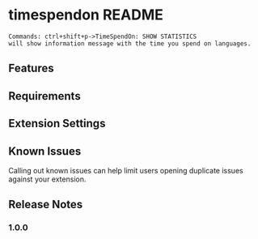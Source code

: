 # timespendon README
    Commands: ctrl+shift+p->TimeSpendOn: SHOW STATISTICS
    will show information message with the time you spend on languages.

## Features



## Requirements



## Extension Settings



## Known Issues

Calling out known issues can help limit users opening duplicate issues against your extension.

## Release Notes



### 1.0.0